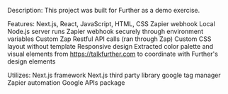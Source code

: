 Description:
This project was built for Further as a demo exercise.

Features:
Next.js, React, JavaScript, HTML, CSS
Zapier webhook
Local Node.js server runs Zapier webhook securely through environment variables
Custom Zap
Restful API calls (ran through Zap)
Custom CSS layout without template
Responsive design
Extracted color palette and visual elements from https://talkfurther.com to coordinate with Further's design elements

Utilizes:
Next.js framework
Next.js third party library google tag manager
Zapier automation
Google APIs package
